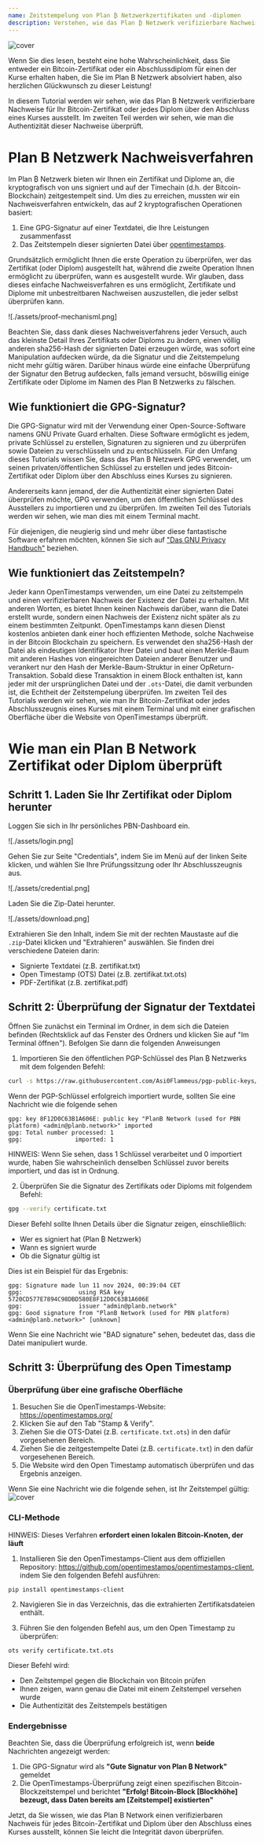 ```yaml
---
name: Zeitstempelung von Plan ₿ Netzwerkzertifikaten und -diplomen
description: Verstehen, wie das Plan ₿ Netzwerk verifizierbare Nachweise für Ihr Zertifikat und Diplome ausstellt
---
```


![cover](assets/cover.webp)

Wenn Sie dies lesen, besteht eine hohe Wahrscheinlichkeit, dass Sie entweder ein Bitcoin-Zertifikat oder ein Abschlussdiplom für einen der Kurse erhalten haben, die Sie im Plan B Netzwerk absolviert haben, also herzlichen Glückwunsch zu dieser Leistung!

In diesem Tutorial werden wir sehen, wie das Plan B Netzwerk verifizierbare Nachweise für Ihr Bitcoin-Zertifikat oder jedes Diplom über den Abschluss eines Kurses ausstellt. Im zweiten Teil werden wir sehen, wie man die Authentizität dieser Nachweise überprüft.

# Plan B Netzwerk Nachweisverfahren

Im Plan ₿ Netzwerk bieten wir Ihnen ein Zertifikat und Diplome an, die kryptografisch von uns signiert und auf der Timechain (d.h. der Bitcoin-Blockchain) zeitgestempelt sind. Um dies zu erreichen, mussten wir ein Nachweisverfahren entwickeln, das auf 2 kryptografischen Operationen basiert:

1. Eine GPG-Signatur auf einer Textdatei, die Ihre Leistungen zusammenfasst
2. Das Zeitstempeln dieser signierten Datei über [opentimestamps](https://opentimestamps.org/).

Grundsätzlich ermöglicht Ihnen die erste Operation zu überprüfen, wer das Zertifikat (oder Diplom) ausgestellt hat, während die zweite Operation Ihnen ermöglicht zu überprüfen, wann es ausgestellt wurde.
Wir glauben, dass dieses einfache Nachweisverfahren es uns ermöglicht, Zertifikate und Diplome mit unbestreitbaren Nachweisen auszustellen, die jeder selbst überprüfen kann.

![./assets/proof-mechanisml.png]

Beachten Sie, dass dank dieses Nachweisverfahrens jeder Versuch, auch das kleinste Detail Ihres Zertifikats oder Diploms zu ändern, einen völlig anderen sha256-Hash der signierten Datei erzeugen würde, was sofort eine Manipulation aufdecken würde, da die Signatur und die Zeitstempelung nicht mehr gültig wären. Darüber hinaus würde eine einfache Überprüfung der Signatur den Betrug aufdecken, falls jemand versucht, böswillig einige Zertifikate oder Diplome im Namen des Plan B Netzwerks zu fälschen.

## Wie funktioniert die GPG-Signatur?

Die GPG-Signatur wird mit der Verwendung einer Open-Source-Software namens GNU Private Guard erhalten. Diese Software ermöglicht es jedem, private Schlüssel zu erstellen, Signaturen zu signieren und zu überprüfen sowie Dateien zu verschlüsseln und zu entschlüsseln. Für den Umfang dieses Tutorials wissen Sie, dass das Plan B Netzwerk GPG verwendet, um seinen privaten/öffentlichen Schlüssel zu erstellen und jedes Bitcoin-Zertifikat oder Diplom über den Abschluss eines Kurses zu signieren.

Andererseits kann jemand, der die Authentizität einer signierten Datei überprüfen möchte, GPG verwenden, um den öffentlichen Schlüssel des Ausstellers zu importieren und zu überprüfen. Im zweiten Teil des Tutorials werden wir sehen, wie man dies mit einem Terminal macht.

Für diejenigen, die neugierig sind und mehr über diese fantastische Software erfahren möchten, können Sie sich auf ["Das GNU Privacy Handbuch"](https://www.gnupg.org/gph/en/manual/x135.html) beziehen.

## Wie funktioniert das Zeitstempeln?

Jeder kann OpenTimestamps verwenden, um eine Datei zu zeitstempeln und einen verifizierbaren Nachweis der Existenz der Datei zu erhalten. Mit anderen Worten, es bietet Ihnen keinen Nachweis darüber, wann die Datei erstellt wurde, sondern einen Nachweis der Existenz nicht später als zu einem bestimmten Zeitpunkt.
OpenTimestamps kann diesen Dienst kostenlos anbieten dank einer hoch effizienten Methode, solche Nachweise in der Bitcoin Blockchain zu speichern. Es verwendet den sha256-Hash der Datei als eindeutigen Identifikator Ihrer Datei und baut einen Merkle-Baum mit anderen Hashes von eingereichten Dateien anderer Benutzer und verankert nur den Hash der Merkle-Baum-Struktur in einer OpReturn-Transaktion.
Sobald diese Transaktion in einem Block enthalten ist, kann jeder mit der ursprünglichen Datei und der `.ots`-Datei, die damit verbunden ist, die Echtheit der Zeitstempelung überprüfen. Im zweiten Teil des Tutorials werden wir sehen, wie man Ihr Bitcoin-Zertifikat oder jedes Abschlusszeugnis eines Kurses mit einem Terminal und mit einer grafischen Oberfläche über die Website von OpenTimestamps überprüft.
# Wie man ein Plan B Network Zertifikat oder Diplom überprüft

## Schritt 1. Laden Sie Ihr Zertifikat oder Diplom herunter

Loggen Sie sich in Ihr persönliches PBN-Dashboard ein.

![./assets/login.png]

Gehen Sie zur Seite "Credentials", indem Sie im Menü auf der linken Seite klicken, und wählen Sie Ihre Prüfungssitzung oder Ihr Abschlusszeugnis aus.

![./assets/credential.png]

Laden Sie die Zip-Datei herunter.

![./assets/download.png]

Extrahieren Sie den Inhalt, indem Sie mit der rechten Maustaste auf die `.zip`-Datei klicken und "Extrahieren" auswählen. Sie finden drei verschiedene Dateien darin:

- Signierte Textdatei (z.B. zertifikat.txt)
- Open Timestamp (OTS) Datei (z.B. zertifikat.txt.ots)
- PDF-Zertifikat (z.B. zertifikat.pdf)

## Schritt 2: Überprüfung der Signatur der Textdatei

Öffnen Sie zunächst ein Terminal im Ordner, in dem sich die Dateien befinden (Rechtsklick auf das Fenster des Ordners und klicken Sie auf "Im Terminal öffnen"). Befolgen Sie dann die folgenden Anweisungen

1. Importieren Sie den öffentlichen PGP-Schlüssel des Plan ₿ Netzwerks mit dem folgenden Befehl:

```bash
curl -s https://raw.githubusercontent.com/Asi0Flammeus/pgp-public-keys/master/planb-network-pk.asc | gpg --import
```

Wenn der PGP-Schlüssel erfolgreich importiert wurde, sollten Sie eine Nachricht wie die folgende sehen

```
gpg: key 8F12D0C63B1A606E: public key "PlanB Network (used for PBN platform) <admin@planb.network>" imported
gpg: Total number processed: 1
gpg:               imported: 1
```

HINWEIS: Wenn Sie sehen, dass 1 Schlüssel verarbeitet und 0 importiert wurde, haben Sie wahrscheinlich denselben Schlüssel zuvor bereits importiert, und das ist in Ordnung.

2. Überprüfen Sie die Signatur des Zertifikats oder Diploms mit folgendem Befehl:

```bash
gpg --verify certificate.txt
```

Dieser Befehl sollte Ihnen Details über die Signatur zeigen, einschließlich:

- Wer es signiert hat (Plan ₿ Netzwerk)
- Wann es signiert wurde
- Ob die Signatur gültig ist

Dies ist ein Beispiel für das Ergebnis:

```
gpg: Signature made lun 11 nov 2024, 00:39:04 CET
gpg:                using RSA key 5720CD577E7894C98DBD580E8F12D0C63B1A606E
gpg:                issuer "admin@planb.network"
gpg: Good signature from "PlanB Network (used for PBN platform) <admin@planb.network>" [unknown]
```

Wenn Sie eine Nachricht wie "BAD signature" sehen, bedeutet das, dass die Datei manipuliert wurde.

## Schritt 3: Überprüfung des Open Timestamp

### Überprüfung über eine grafische Oberfläche

1. Besuchen Sie die OpenTimestamps-Website: https://opentimestamps.org/
2. Klicken Sie auf den Tab "Stamp & Verify".
3. Ziehen Sie die OTS-Datei (z.B. `certificate.txt.ots`) in den dafür vorgesehenen Bereich.
4. Ziehen Sie die zeitgestempelte Datei (z.B. `certificate.txt`) in den dafür vorgesehenen Bereich.
5. Die Website wird den Open Timestamp automatisch überprüfen und das Ergebnis anzeigen.

Wenn Sie eine Nachricht wie die folgende sehen, ist Ihr Zeitstempel gültig:
![cover](assets/opentimestamp_wegui_verified.webp)
### CLI-Methode

HINWEIS: Dieses Verfahren **erfordert einen lokalen Bitcoin-Knoten, der läuft**

1. Installieren Sie den OpenTimestamps-Client aus dem offiziellen Repository: https://github.com/opentimestamps/opentimestamps-client, indem Sie den folgenden Befehl ausführen:

```
pip install opentimestamps-client
```

2. Navigieren Sie in das Verzeichnis, das die extrahierten Zertifikatsdateien enthält.

3. Führen Sie den folgenden Befehl aus, um den Open Timestamp zu überprüfen:

```
ots verify certificate.txt.ots
```

Dieser Befehl wird:

- Den Zeitstempel gegen die Blockchain von Bitcoin prüfen
- Ihnen zeigen, wann genau die Datei mit einem Zeitstempel versehen wurde
- Die Authentizität des Zeitstempels bestätigen

### Endergebnisse

Beachten Sie, dass die Überprüfung erfolgreich ist, wenn **beide** Nachrichten angezeigt werden:

1. Die GPG-Signatur wird als **"Gute Signatur von Plan ₿ Network"** gemeldet
2. Die OpenTimestamps-Überprüfung zeigt einen spezifischen Bitcoin-Blockzeitstempel und berichtet **"Erfolg! Bitcoin-Block [Blockhöhe] bezeugt, dass Daten bereits am [Zeitstempel] existierten"**

Jetzt, da Sie wissen, wie das Plan B Network einen verifizierbaren Nachweis für jedes Bitcoin-Zertifikat und Diplom über den Abschluss eines Kurses ausstellt, können Sie leicht die Integrität davon überprüfen.